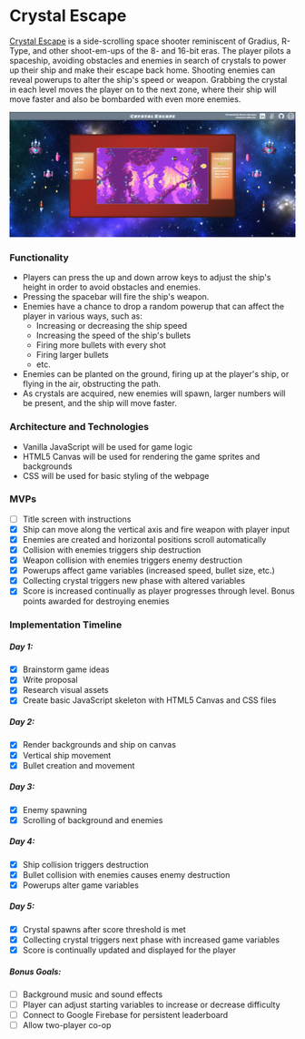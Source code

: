 # Crystal Escape

[Crystal Escape](https://bamorgan13.github.io/CrystalEscape/ "Crystal Escape Live Site") is a side-scrolling space shooter reminiscent of Gradius, R-Type, and other shoot-em-ups of the 8- and 16-bit eras.
The player pilots a spaceship, avoiding obstacles and enemies in search of crystals to power up their ship and make their escape back home.
Shooting enemies can reveal powerups to alter the ship's speed or weapon.
Grabbing the crystal in each level moves the player on to the next zone, where their ship will move faster and also be bombarded with even more enemies.

![Crystal Escape Gameplay](documentation/CrystalEscape_screen-grab.png "Crystal Escape Gameplay")

### Functionality
* Players can press the up and down arrow keys to adjust the ship's height in order to avoid obstacles and enemies.
* Pressing the spacebar will fire the ship's weapon.
* Enemies have a chance to drop a random powerup that can affect the player in various ways, such as:
    * Increasing or decreasing the ship speed
    * Increasing the speed of the ship's bullets
    * Firing more bullets with every shot
    * Firing larger bullets
    * etc.
* Enemies can be planted on the ground, firing up at the player's ship, or flying in the air, obstructing the path.
* As crystals are acquired, new enemies will spawn, larger numbers will be present, and the ship will move faster.

### Architecture and Technologies
* Vanilla JavaScript will be used for game logic
* HTML5 Canvas will be used for rendering the game sprites and backgrounds
* CSS will be used for basic styling of the webpage

### MVPs
- [ ] Title screen with instructions
- [x] Ship can move along the vertical axis and fire weapon with player input
- [x] Enemies are created and horizontal positions scroll automatically
- [x] Collision with enemies triggers ship destruction
- [x] Weapon collision with enemies triggers enemy destruction
- [x] Powerups affect game variables (increased speed, bullet size, etc.)
- [x] Collecting crystal triggers new phase with altered variables
- [x] Score is increased continually as player progresses through level. Bonus points awarded for destroying enemies

### Implementation Timeline

##### Day 1:
- [x] Brainstorm game ideas
- [x] Write proposal
- [x] Research visual assets
- [x] Create basic JavaScript skeleton with HTML5 Canvas and CSS files

##### Day 2:
- [x] Render backgrounds and ship on canvas
- [x] Vertical ship movement 
- [x] Bullet creation and movement

##### Day 3:
- [x] Enemy spawning
- [x] Scrolling of background and enemies

##### Day 4:
- [x] Ship collision triggers destruction
- [x] Bullet collision with enemies causes enemy destruction
- [x] Powerups alter game variables

##### Day 5:
- [x] Crystal spawns after score threshold is met
- [x] Collecting crystal triggers next phase with increased game variables
- [x] Score is continually updated and displayed for the player

##### Bonus Goals:
- [ ] Background music and sound effects
- [ ] Player can adjust starting variables to increase or decrease difficulty
- [ ] Connect to Google Firebase for persistent leaderboard
- [ ] Allow two-player co-op
